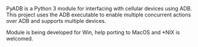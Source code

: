 PyADB is a Python 3 module for interfacing with cellular devices using ADB. This project uses the ADB executable to enable multiple concurrent actions over ADB and supports multiple devices. 

Module is being developed for Win, help porting to MacOS and *NIX is welcomed.